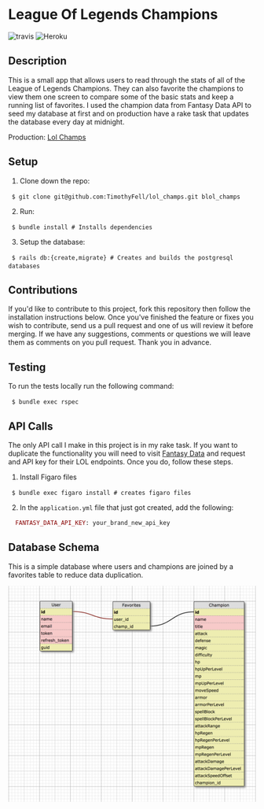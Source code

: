 # League Of Legends Champions
![travis](https://travis-ci.com/TimothyFell/lol_champs.svg?branch=master)
![Heroku](https://heroku-badge.herokuapp.com/?app=heroku-badge)

## Description

This is a small app that allows users to read through the stats of all of the League of Legends Champions. They can also favorite the champions to view them one screen to compare some of the basic stats and keep a running list of favorites. I used the champion data from Fantasy Data API to seed my database at first and on production have a rake task that updates the database every day at midnight.

Production: [Lol Champs](https://quiet-cliffs-36823.herokuapp.com/)

## Setup

1. Clone down the repo:

` $ git clone git@github.com:TimothyFell/lol_champs.git blol_champs`

2. Run:

` $ bundle install # Installs dependencies`

3. Setup the database:

` $ rails db:{create,migrate} # Creates and builds the postgresql databases`


## Contributions

If you'd like to contribute to this project, fork this repository then follow the installation instructions below. Once you've finished the feature or fixes you wish to contribute, send us a pull request and one of us will review it before merging. If we have any suggestions, comments or questions we will leave them as comments on you pull request. Thank you in advance.

## Testing

To run the tests locally run the following command:

` $ bundle exec rspec`

## API Calls

The only API call I make in this project is in my rake task. If you want to duplicate the functionality you will need to visit [Fantasy Data](https://developer.fantasydata.com) and request and API key for their LOL endpoints. Once you do, follow these steps.

1. Install Figaro files

` $ bundle exec figaro install # creates figaro files`

2. In the `application.yml` file that just got created, add the following:

````ruby
  FANTASY_DATA_API_KEY: your_brand_new_api_key
````

## Database Schema

This is a simple database where users and champions are joined by a favorites table to reduce data duplication.

![Schema Diagram](./Schema-V1.png)
